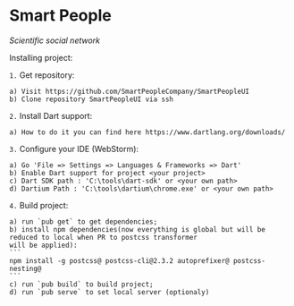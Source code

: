 # Smart People

_Scientific social network_

Installing project:

`1.` Get repository:

	a) Visit https://github.com/SmartPeopleCompany/SmartPeopleUI
	b) Clone repository SmartPeopleUI via ssh

`2.` Install Dart support:

	a) How to do it you can find here https://www.dartlang.org/downloads/

`3.` Configure your IDE (WebStorm):

	a) Go 'File => Settings => Languages & Frameworks => Dart'
	b) Enable Dart support for project <your project>
	c) Dart SDK path : 'C:\tools\dart-sdk' or <your own path>
	d) Dartium Path : 'C:\tools\dartium\chrome.exe' or <your own path>

`4.` Build project:

	a) run `pub get` to get dependencies;
	b) install npm dependencies(now everything is global but will be reduced to local when PR to postcss transformer
	will be applied):
	```
	npm install -g postcss@ postcss-cli@2.3.2 autoprefixer@ postcss-nesting@
	```
	c) run `pub build` to build project;
	d) run `pub serve` to set local server (optionaly)


